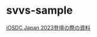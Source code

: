 # svvs-sample
[iOSDC Japan 2023登壇の際の資料](https://speakerdeck.com/ryunakayama/swiftuinishi-sitaxin-akitekutiyanodao-ru-nitiao-mu)
